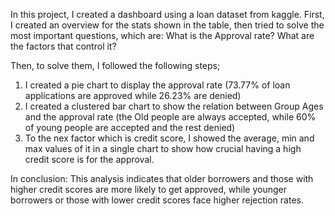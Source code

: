 In this project, I created a dashboard using a loan dataset from kaggle.
First, I created an overview for the stats shown in the table, then tried to solve the most important questions, which are:
What is the Approval rate?
What are the factors that control it?

Then, to solve them, I followed the following steps;
1. I created a pie chart to display the approval rate (73.77% of loan applications are approved while 26.23% are denied)
2. I created a clustered bar chart to show the relation between Group Ages and the approval rate (the Old people are always accepted, while 60% of young people are accepted and the rest denied)
3. To the nex factor which is credit score, I showed the average, min and max values of it in a single chart to show how crucial having a high credit score is for the approval.

In conclusion:
This analysis indicates that older borrowers and those with higher credit scores are more likely to get approved, while younger borrowers or those with lower credit scores face higher rejection rates. ​
